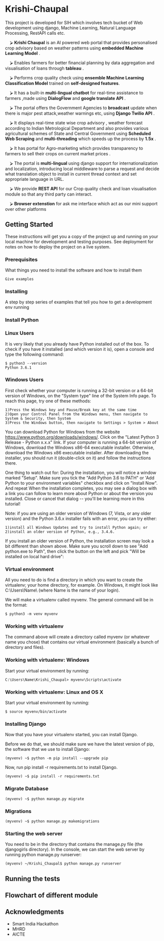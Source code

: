 # Krishi-Chaupal
This project is developed for SIH which involves tech bucket of Web development using django, Machine Learning, Natural Language Processing, RestAPI calls etc.

&nbsp;&nbsp;&nbsp;&nbsp;⮚ **Krishi Chaupal** is an AI powered web portal that provides personalised crop advisory based on weather patterns using **embedded Machine Learning Model** . 

&nbsp;&nbsp;&nbsp;&nbsp;⮚ Enables farmers for better financial planning by data aggregation and visualisation of loans through **tableau** . 

&nbsp;&nbsp;&nbsp;&nbsp;⮚ Performs crop quality check using **ensemble Machine Learning Classification Model** trained on **self-designed features**. 

&nbsp;&nbsp;&nbsp;&nbsp;⮚ It has a built-in **multi-lingual chatbot** for real-time assistance to farmers ,made using **DialogFlow** and **google translate API** . 

&nbsp;&nbsp;&nbsp;&nbsp;⮚ The portal offers the Government Agencies to **broadcast** update when there is major pest attack,weather warnings etc, using **Django Twilio API** . 

&nbsp;&nbsp;&nbsp;&nbsp;⮚ It displays real-time state wise crop advisory , weather forecast according to Indian Metrological Department and also provides various agricultural schemes of State and Central Government using **Scheduled Web Scraping** and **multi-threading** which speeds up the process by **1.5x** . 

&nbsp;&nbsp;&nbsp;&nbsp;⮚ It has portal for Agro-marketing which provides transparency to farmers to sell their crops on current market prices . 

&nbsp;&nbsp;&nbsp;&nbsp;⮚ The  portal is **multi-lingual** using django support for internationalization and localization, introducing local middleware to parse a request and decide what translation object to install in current thread context and set appropriate language in URL. 

&nbsp;&nbsp;&nbsp;&nbsp;⮚ We provide **REST API** for our Crop quality check and loan visualisation module so that any third party can interact. 

&nbsp;&nbsp;&nbsp;&nbsp;⮚ **Browser extenstion** for ask me interface which act as our mini support over other platforms

## Getting Started

These instructions will get you a copy of the project up and running on your local machine for development and testing purposes. See deployment for notes on how to deploy the project on a live system.

### Prerequisites

What things you need to install the software and how to install them

```
Give examples
```

### Installing

A step by step series of examples that tell you how to get a development env running
### Install Python

### Linux Users
It is very likely that you already have Python installed out of the box. To check if you have it installed (and which version it is), open a console and type the following command:

```
$ python3 --version
Python 3.6.1
```
### Windows Users
First check whether your computer is running a 32-bit version or a 64-bit version of Windows, on the "System type" line of the System Info page. To reach this page, try one of these methods:

    1)Press the Windows key and Pause/Break key at the same time
    2)Open your Control Panel from the Windows menu, then navigate to System & Security, then System
    3)Press the Windows button, then navigate to Settings > System > About

You can download Python for Windows from the website https://www.python.org/downloads/windows/. Click on the "Latest Python 3 Release - Python x.x.x" link. If your computer is running a 64-bit version of Windows, download the Windows x86-64 executable installer. Otherwise, download the Windows x86 executable installer. After downloading the installer, you should run it (double-click on it) and follow the instructions there.

One thing to watch out for: During the installation, you will notice a window marked "Setup". Make sure you tick the "Add Python 3.6 to PATH" or 'Add Python to your environment variables" checkbox and click on "Install Now".
And repeat
When the installation completes, you may see a dialog box with a link you can follow to learn more about Python or about the version you installed. Close or cancel that dialog -- you'll be learning more in this tutorial!

Note: if you are using an older version of Windows (7, Vista, or any older version) and the Python 3.6.x installer fails with an error, you can try either:

    1)install all Windows Updates and try to install Python again; or
    2)install an older version of Python, e.g., 3.4.6.

If you install an older version of Python, the installation screen may look a bit different than shown above. Make sure you scroll down to see "Add python.exe to Path", then click the button on the left and pick "Will be installed on local hard drive":

### Virtual environment
All you need to do is find a directory in which you want to create the virtualenv; your home directory, for example. On Windows, it might look like C:\Users\Name\ (where Name is the name of your login).

We will make a virtualenv called myvenv. The general command will be in the format:
```
$ python3 -m venv myvenv

```
### Working with virtualenv
The command above will create a directory called myvenv (or whatever name you chose) that contains our virtual environment (basically a bunch of directory and files).

### Working with virtualenv: Windows
Start your virtual environment by running:
```
C:\Users\Name\Krishi_Chaupal> myvenv\Scripts\activate
```
### Working with virtualenv: Linux and OS X
Start your virtual environment by running:
```
$ source myvenv/bin/activate
```
### Installing Django
Now that you have your virtualenv started, you can install Django.

Before we do that, we should make sure we have the latest version of pip, the software that we use to install Django:
```
(myvenv) ~$ python -m pip install --upgrade pip
```
Now, run pip install -r requirements.txt to install Django.
```
(myvenv) ~$ pip install -r requirements.txt
```
### Migrate Database
```
(myvenv) ~$ python manage.py migrate
```
### Migrations
```
(myvenv) ~$ python manage.py makemigrations
```
### Starting the web server
You need to be in the directory that contains the manage.py file (the djangogirls directory). In the console, we can start the web server by running python manage.py runserver:
```
(myvenv) ~/Krishi_Chaupal$ python manage.py runserver
```
## Running the tests


## Flowchart of different module


## Acknowledgments

* Smart India Hackathon 
* MHRD
* AICTE

